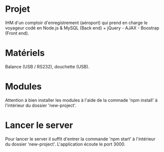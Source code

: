 # Projet
IHM d'un comptoir d'enregistrement (aéroport) qui prend en charge le voyageur codé en Node.js & MySQL (Back end) + jQuery - AJAX - Boostrap (Front end).

# Matériels
Balance (USB / RS232), douchette (USB).

# Modules
Attention à bien installer les modules à l'aide de la commade 'npm install' à l'intérieur du dossier 'new-project'.

# Lancer le server
Pour lancer le server il suffit d'entrer la commande 'npm start' à l'intérieur du dossier 'new-project'.
L'application écoute le port 3000.


